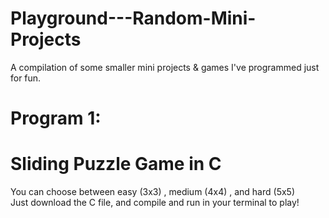 # Playground---Random-Mini-Projects

A compilation of some smaller mini projects & games I've programmed just for fun.

# Program 1: 
# Sliding Puzzle Game in C  
You can choose between easy (3x3) , medium (4x4) , and hard (5x5)  
Just download the C file, and compile and run in your terminal to play!  
